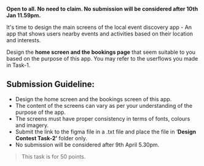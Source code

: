 **Open to all. No need to claim. No submission will be considered after 10th Jan 11.59pm.**

It's time to design the main screens of the local event discovery app - An app that shows users nearby events and activities based on their location and interests.

Design the **home screen and the bookings page** that seem suitable to you based on the purpose of this app. You may refer to the userflows you made in Task-1. 

## Submission Guideline:

- Design the home screen and the bookings screen of this app.
- The content of the screens can vary as per your understanding of the purpose of the app.
- The screens must have proper consistency in terms of fonts, colours and imagery.
- Submit the link to the figma file in a .txt file and place the file in ‘**Design Contest Task-2’** folder only.
- No submission will be considered after 9th April 5.30pm.

> This task is for 50 points.